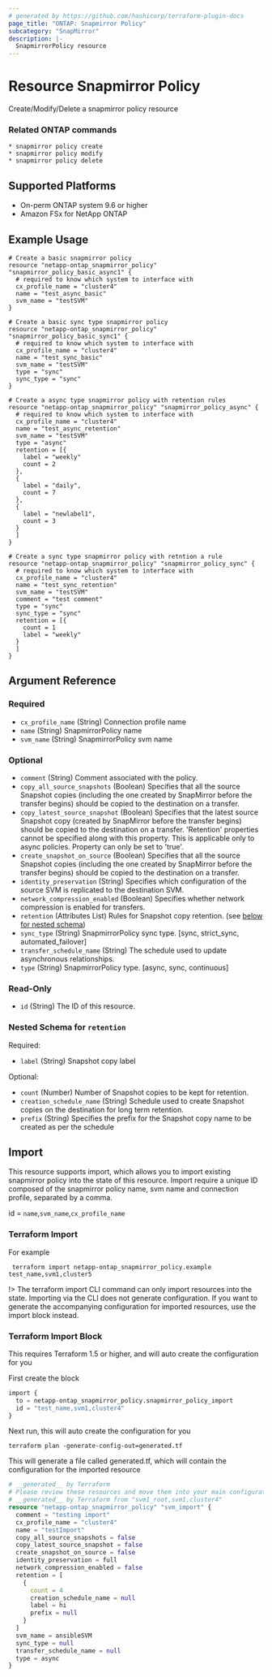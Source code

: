 ```yaml
---
# generated by https://github.com/hashicorp/terraform-plugin-docs
page_title: "ONTAP: Snapmirror Policy"
subcategory: "SnapMirror"
description: |-
  SnapmirrorPolicy resource
---
```


# Resource Snapmirror Policy
Create/Modify/Delete a snapmirror policy resource

### Related ONTAP commands
```commandline
* snapmirror policy create
* snapmirror policy modify
* snapmirror policy delete
```

## Supported Platforms
* On-perm ONTAP system 9.6 or higher
* Amazon FSx for NetApp ONTAP

## Example Usage
```
# Create a basic snapmirror policy
resource "netapp-ontap_snapmirror_policy" "snapmirror_policy_basic_async1" {
  # required to know which system to interface with
  cx_profile_name = "cluster4"
  name = "test_async_basic"
  svm_name = "testSVM"
}

# Create a basic sync type snapmirror policy
resource "netapp-ontap_snapmirror_policy" "snapmirror_policy_basic_sync1" {
  # required to know which system to interface with
  cx_profile_name = "cluster4"
  name = "test_sync_basic"
  svm_name = "testSVM"
  type = "sync"
  sync_type = "sync"
}

# Create a async type snapmirror policy with retention rules
resource "netapp-ontap_snapmirror_policy" "snapmirror_policy_async" {
  # required to know which system to interface with
  cx_profile_name = "cluster4"
  name = "test_async_retention"
  svm_name = "testSVM"
  type = "async"
  retention = [{
    label = "weekly"
    count = 2
  },
  {
    label = "daily",
    count = 7
  },
  {
    label = "newlabel1",
    count = 3
  }
  ]
}

# Create a sync type snapmirror policy with retntion a rule
resource "netapp-ontap_snapmirror_policy" "snapmirror_policy_sync" {
  # required to know which system to interface with
  cx_profile_name = "cluster4"
  name = "test_sync_retention"
  svm_name = "testSVM"
  comment = "test comment"
  type = "sync"
  sync_type = "sync"
  retention = [{
    count = 1
    label = "weekly"
  }
  ]
}
```


<!-- schema generated by tfplugindocs -->
## Argument Reference

### Required

- `cx_profile_name` (String) Connection profile name
- `name` (String) SnapmirrorPolicy name
- `svm_name` (String) SnapmirrorPolicy svm name

### Optional

- `comment` (String) Comment associated with the policy.
- `copy_all_source_snapshots` (Boolean) Specifies that all the source Snapshot copies (including the one created by SnapMirror before the transfer begins) should be copied to the destination on a transfer.
- `copy_latest_source_snapshot` (Boolean) Specifies that the latest source Snapshot copy (created by SnapMirror before the transfer begins) should be copied to the destination on a transfer. 'Retention' properties cannot be specified along with this property. This is applicable only to async policies. Property can only be set to 'true'.
- `create_snapshot_on_source` (Boolean) Specifies that all the source Snapshot copies (including the one created by SnapMirror before the transfer begins) should be copied to the destination on a transfer.
- `identity_preservation` (String) Specifies which configuration of the source SVM is replicated to the destination SVM.
- `network_compression_enabled` (Boolean) Specifies whether network compression is enabled for transfers.
- `retention` (Attributes List) Rules for Snapshot copy retention. (see [below for nested schema](#nestedatt--retention))
- `sync_type` (String) SnapmirrorPolicy sync type. [sync, strict_sync, automated_failover]
- `transfer_schedule_name` (String) The schedule used to update asynchronous relationships.
- `type` (String) SnapmirrorPolicy type. [async, sync, continuous]

### Read-Only

- `id` (String) The ID of this resource.

<a id="nestedatt--retention"></a>
### Nested Schema for `retention`

Required:

- `label` (String) Snapshot copy label

Optional:

- `count` (Number) Number of Snapshot copies to be kept for retention.
- `creation_schedule_name` (String) Schedule used to create Snapshot copies on the destination for long term retention.
- `prefix` (String) Specifies the prefix for the Snapshot copy name to be created as per the schedule

## Import
This resource supports import, which allows you to import existing snapmirror policy into the state of this resource.
Import require a unique ID composed of the snapmirror policy name, svm name and connection profile, separated by a comma.

id = `name`,`svm_name`,`cx_profile_name`

### Terraform Import

For example
```shell
 terraform import netapp-ontap_snapmirror_policy.example test_name,svm1,cluster5
```
!> The terraform import CLI command can only import resources into the state. Importing via the CLI does not generate configuration. If you want to generate the accompanying configuration for imported resources, use the import block instead.

### Terraform Import Block
This requires Terraform 1.5 or higher, and will auto create the configuration for you

First create the block
```terraform
import {
  to = netapp-ontap_snapmirror_policy.snapmirror_policy_import
  id = "test_name,svm1,cluster4"
}
```
Next run, this will auto create the configuration for you
```shell
terraform plan -generate-config-out=generated.tf
```
This will generate a file called generated.tf, which will contain the configuration for the imported resource
```terraform
# __generated__ by Terraform
# Please review these resources and move them into your main configuration files.
# __generated__ by Terraform from "svm1_root,svm1,cluster4"
resource "netapp-ontap_snapmirror_policy" "svm_import" {
  comment = "testing import"
  cx_profile_name = "cluster4"
  name = "testImport"
  copy_all_source_snapshots = false
  copy_latest_source_snapshot = false
  create_snapshot_on_source = false
  identity_preservation = full
  network_compression_enabled = false
  retention = [
    {
      count = 4
      creation_schedule_name = null
      label = hi
      prefix = null
    }
  ]
  svm_name = ansibleSVM
  sync_type = null
  transfer_schedule_name = null
  type = async
}
```
